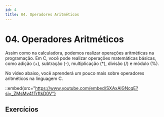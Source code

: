 ```yaml
---
id: 4
title: 04. Operadores Aritméticos
---
```


# 04. Operadores Aritméticos

Assim como na calculadora, podemos realizar operações aritméticas na programação. Em C, você pode realizar operações matemáticas básicas, como adição (+), subtração (-), multiplicação (*), divisão (/) e módulo (%). 

No vídeo abaixo, você aprenderá um pouco mais sobre operadores aritméticos na linguagem C.

::embed{src="https://www.youtube.com/embed/SXAxAlGNcqE?si=_ZMsMv41TrftkD0V"}

## Exercícios